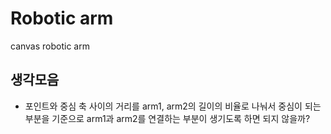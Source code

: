 # Robotic arm

canvas robotic arm

## 생각모음
- 포인트와 중심 축 사이의 거리를 arm1, arm2의 길이의 비율로 나눠서 중심이 되는 부분을 기준으로 arm1과 arm2를 연결하는 부분이 생기도록 하면 되지 않을까?